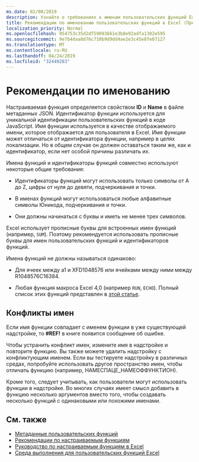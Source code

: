 ```yaml
---
ms.date: 02/08/2019
description: Узнайте о требованиях к именам пользовательских функций Excel и Избегайте распространенных ловушек именования.
title: Рекомендации по именованию пользовательских функций в Excel (Предварительная версия)
localization_priority: Normal
ms.openlocfilehash: 954753c35d2df59093661e3b8e92adfa1302e595
ms.sourcegitcommit: 9e7b4daa8d76c710b9d9dd4ae2e3c45e8fe07127
ms.translationtype: MT
ms.contentlocale: ru-RU
ms.lasthandoff: 04/24/2019
ms.locfileid: "32449283"
---
```

# <a name="naming-guidelines"></a>Рекомендации по именованию

Настраиваемая функция определяется свойством **ID** и **Name** в файле метаданных JSON. Идентификатор функции используется для уникальной идентификации пользовательских функций в коде JavaScript. Имя функции используется в качестве отображаемого имени, которое отображается для пользователя в Excel. Имя функции может отличаться от идентификатора функции, например в целях локализации. Но в общем случае он должен оставаться таким же, как и идентификатор, если нет особой причины различать их.

Имена функций и идентификаторы функций совместно используют некоторые общие требования:

- Идентификаторы функций могут использовать только символы от A до Z, цифры от нуля до девяти, подчеркивания и точки.

- В именах функций могут использоваться любые алфавитные символы Юникода, подчеркивания и точки.

- Они должны начинаться с буквы и иметь не менее трех символов.

Excel использует прописные буквы для встроенных имен функций (например, `SUM`). Поэтому рекомендуется использовать прописные буквы для имен пользовательских функций и идентификаторов функций.

Имена функций не должны называться одинаково:

- Для ячеек между a1 и XFD1048576 или ячейками между ними между R1048576C16384.

- Любая функция макроса Excel 4,0 (например `RUN`, `ECHO`).  Полный список этих функций представлен в [этой статье](https://www.microsoft.com/en-us/download/details.aspx?id=1465).

## <a name="naming-conflicts"></a>Конфликты имен

Если имя функции совпадает с именем функции в уже существующей надстройке, то **#REF!** в книге появится сообщение об ошибке.

Чтобы устранить конфликт имен, измените имя в надстройке и повторите функцию. Вы также можете удалить надстройку с конфликтующим именем. Если вы тестируете надстройку в различных средах, попробуйте использовать другое пространство имен, чтобы отличать функцию (например, НАМЕСПАЦЕ_НАМЕОФФУНКТИОН).

Кроме того, следует учитывать, как пользователи могут использовать функции в надстройке. Во многих случаях имеет смысл добавить в функцию несколько аргументов вместо того, чтобы создавать несколько функций с одинаковыми или похожими именами.

## <a name="see-also"></a>См. также

* [Метаданные пользовательских функций](custom-functions-json.md)
* [Рекомендации по настраиваемым функциям](custom-functions-best-practices.md)
* [Руководство по настраиваемым функциям в Excel](../tutorials/excel-tutorial-create-custom-functions.md)
* [Среда выполнения для пользовательских функций Excel](custom-functions-runtime.md)
